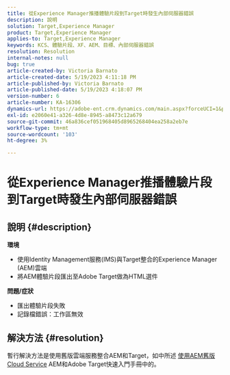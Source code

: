 ```yaml
---
title: 從Experience Manager推播體驗片段到Target時發生內部伺服器錯誤
description: 說明
solution: Target,Experience Manager
product: Target,Experience Manager
applies-to: Target,Experience Manager
keywords: KCS、體驗片段、XF、AEM、目標、內部伺服器錯誤
resolution: Resolution
internal-notes: null
bug: true
article-created-by: Victoria Barnato
article-created-date: 5/19/2023 4:11:18 PM
article-published-by: Victoria Barnato
article-published-date: 5/19/2023 4:18:07 PM
version-number: 6
article-number: KA-16306
dynamics-url: https://adobe-ent.crm.dynamics.com/main.aspx?forceUCI=1&pagetype=entityrecord&etn=knowledgearticle&id=dc6cf9c4-5ff6-ed11-8848-6045bd0065b6
exl-id: e2060e41-a326-4d8e-8945-a8473c12a679
source-git-commit: 46a836cef051968405d8965268404ea258a2eb7e
workflow-type: tm+mt
source-wordcount: '103'
ht-degree: 3%

---
```


# 從Experience Manager推播體驗片段到Target時發生內部伺服器錯誤

## 說明 {#description}

<b>環境</b>
- 使用Identity Management服務(IMS)與Target整合的Experience Manager (AEM)雲端
- 將AEM體驗片段匯出至Adobe Target做為HTML選件

<b>問題/症狀</b>
- 匯出體驗片段失敗
- 記錄檔錯誤：工作區無效



## 解決方法 {#resolution}


暫行解決方法是使用舊版雲端服務整合AEM和Target，如中所述 [使用AEM舊版Cloud Service](https://experienceleague.adobe.com/docs/experience-manager-learn/aem-target-tutorial/aem-target-implementation/using-aem-cloud-services.html) AEM和Adobe Target快速入門手冊中的。
